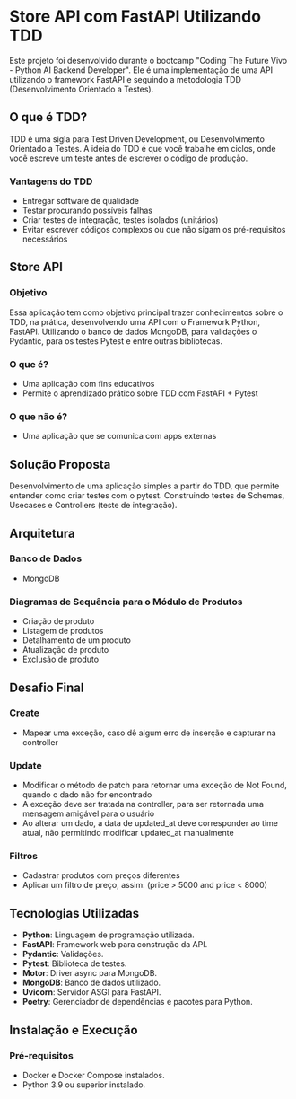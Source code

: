 # Store API com FastAPI Utilizando TDD

Este projeto foi desenvolvido durante o bootcamp "Coding The Future Vivo - Python AI Backend Developer". Ele é uma implementação de uma API utilizando o framework FastAPI e seguindo a metodologia TDD (Desenvolvimento Orientado a Testes).

## O que é TDD?

TDD é uma sigla para Test Driven Development, ou Desenvolvimento Orientado a Testes. A ideia do TDD é que você trabalhe em ciclos, onde você escreve um teste antes de escrever o código de produção.

### Vantagens do TDD

- Entregar software de qualidade
- Testar procurando possíveis falhas
- Criar testes de integração, testes isolados (unitários)
- Evitar escrever códigos complexos ou que não sigam os pré-requisitos necessários

## Store API

### Objetivo

Essa aplicação tem como objetivo principal trazer conhecimentos sobre o TDD, na prática, desenvolvendo uma API com o Framework Python, FastAPI. Utilizando o banco de dados MongoDB, para validações o Pydantic, para os testes Pytest e entre outras bibliotecas.

### O que é?

- Uma aplicação com fins educativos
- Permite o aprendizado prático sobre TDD com FastAPI + Pytest

### O que não é?

- Uma aplicação que se comunica com apps externas

## Solução Proposta

Desenvolvimento de uma aplicação simples a partir do TDD, que permite entender como criar testes com o pytest. Construindo testes de Schemas, Usecases e Controllers (teste de integração).

## Arquitetura

### Banco de Dados

- MongoDB

### Diagramas de Sequência para o Módulo de Produtos

- Criação de produto
- Listagem de produtos
- Detalhamento de um produto
- Atualização de produto
- Exclusão de produto

## Desafio Final

### Create

- Mapear uma exceção, caso dê algum erro de inserção e capturar na controller

### Update

- Modificar o método de patch para retornar uma exceção de Not Found, quando o dado não for encontrado
- A exceção deve ser tratada na controller, para ser retornada uma mensagem amigável para o usuário
- Ao alterar um dado, a data de updated_at deve corresponder ao time atual, não permitindo modificar updated_at manualmente

### Filtros

- Cadastrar produtos com preços diferentes
- Aplicar um filtro de preço, assim: (price > 5000 and price < 8000)

## Tecnologias Utilizadas

- **Python**: Linguagem de programação utilizada.
- **FastAPI**: Framework web para construção da API.
- **Pydantic**: Validações.
- **Pytest**: Biblioteca de testes.
- **Motor**: Driver async para MongoDB.
- **MongoDB**: Banco de dados utilizado.
- **Uvicorn**: Servidor ASGI para FastAPI.
- **Poetry**: Gerenciador de dependências e pacotes para Python.

## Instalação e Execução

### Pré-requisitos

- Docker e Docker Compose instalados.
- Python 3.9 ou superior instalado.
